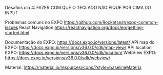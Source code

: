 Desafios dia 4: FAZER COM QUE O TECLADO NÃO FIQUE POR CIMA DO INPUT

Problemas comuns no EXPO https://github.com/Rocketseat/expo-common-issues
React Navigation https://reactnavigation.org/docs/en/getting-started.html

Documentação do EXPO: https://docs.expo.io/versions/latest/
API map do EXPO: https://docs.expo.io/versions/v36.0.0/sdk/map-view/
API location EXPO: https://docs.expo.io/versions/v36.0.0/sdk/location/
WebView EXPO: https://docs.expo.io/versions/v36.0.0/sdk/webview/

Material: https://material.io/resources/icons/?style=baselineMateria
